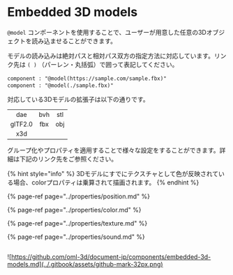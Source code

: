# Embedded 3D models

`@model` コンポーネントを使用することで、ユーザーが用意した任意の3Dオブジェクトを読み込ませることができます。

モデルの読み込みは絶対パスと相対パス双方の指定方法に対応しています。リンク先は `( )` （パーレン・丸括弧）で囲って表記してください。

```text
component : "@model(https://sample.com/sample.fbx)"
component : "@model(./sample.fbx)"
```

対応している3Dモデルの拡張子は以下の通りです。

|  |  |  |
| :---: | :---: | :---: |
| dae | bvh | stl |
| glTF2.0 | fbx | obj |
| x3d |  |  |

グループ化やプロパティを適用することで様々な設定をすることができます。詳細は下記のリンク先をご参照ください。

{% hint style="info" %}
3Dモデルにすでにテクスチャとして色が反映されている場合、colorプロパティは乗算されて描画されます。
{% endhint %}

{% page-ref page="../properties/position.md" %}

{% page-ref page="../properties/color.md" %}

{% page-ref page="../properties/texture.md" %}

{% page-ref page="../properties/sound.md" %}

## 

![https://github.com/oml-3d/document-jp/components/embedded-3d-models.md](../.gitbook/assets/github-mark-32px.png)


